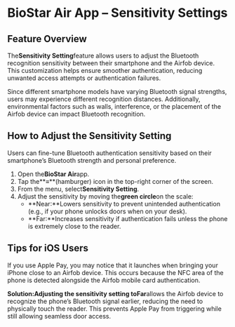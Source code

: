 # BioStar Air App – Sensitivity Settings

## Feature Overview

The**Sensitivity Setting**feature allows users to adjust the Bluetooth recognition sensitivity between their smartphone and the Airfob device. This customization helps ensure smoother authentication, reducing unwanted access attempts or authentication failures.

Since different smartphone models have varying Bluetooth signal strengths, users may experience different recognition distances. Additionally, environmental factors such as walls, interference, or the placement of the Airfob device can impact Bluetooth recognition.

## How to Adjust the Sensitivity Setting

Users can fine-tune Bluetooth authentication sensitivity based on their smartphone’s Bluetooth strength and personal preference.

1. Open the**BioStar Air**app.
2. Tap the\*\*≡\*\*(hamburger) icon in the top-right corner of the screen.
3. From the menu, select**Sensitivity Setting**.
4. Adjust the sensitivity by moving the**green circle**on the scale:
   * \*\*Near:\*\*Lowers sensitivity to prevent unintended authentication (e.g., if your phone unlocks doors when on your desk).
   * \*\*Far:\*\*Increases sensitivity if authentication fails unless the phone is extremely close to the reader.

## Tips for iOS Users

If you use Apple Pay, you may notice that it launches when bringing your iPhone close to an Airfob device. This occurs because the NFC area of the phone is detected alongside the Airfob mobile card authentication.

**Solution:**Adjusting the sensitivity setting to**Far**allows the Airfob device to recognize the phone’s Bluetooth signal earlier, reducing the need to physically touch the reader. This prevents Apple Pay from triggering while still allowing seamless door access.
